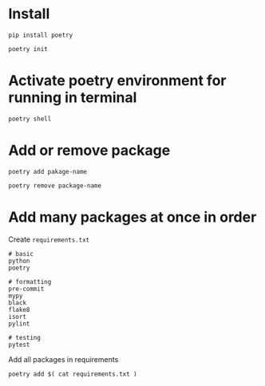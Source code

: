 # Install

`pip install poetry`

`poetry init`

# Activate poetry environment for running in terminal

`poetry shell`

# Add or remove package

`poetry add pakage-name`

`poetry remove package-name`

# Add many packages at once in order

Create `requirements.txt`

```
# basic
python
poetry

# formatting
pre-commit
mypy
black
flake8
isort
pylint

# testing
pytest
```

Add all packages in requirements

`poetry add $( cat requirements.txt )`